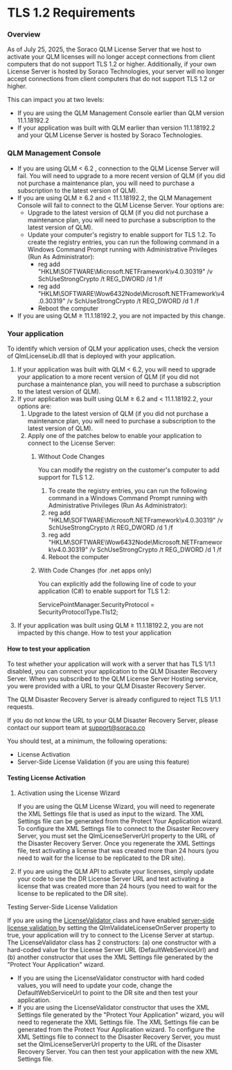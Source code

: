 # TLS 1.2 Requirements

### Overview

As of July 25, 2025, the Soraco QLM License Server that we host to activate your QLM licenses will no longer accept connections from client computers that do not support TLS 1.2 or higher. Additionally, if your own License Server is hosted by Soraco Technologies, your server will no longer accept connections from client computers that do not support TLS 1.2 or higher.

This can impact you at two levels:

* If you are using the QLM Management Console earlier than QLM version 11.1.18192.2
* If your application was built with QLM earlier than version 11.1.18192.2 and your QLM License Server is hosted by Soraco Technologies.

### QLM Management Console

* If you are using QLM < 6.2 , connection to the QLM License Server will fail. You will need to upgrade to a more recent version of QLM (if you did not purchase a maintenance plan, you will need to purchase a subscription to the latest version of QLM).
* If you are using QLM ≥ 6.2 and < 11.1.18192.2, the QLM Management Console will fail to connect to the QLM License Server. Your options are:
  * Upgrade to the latest version of QLM (if you did not purchase a maintenance plan, you will need to purchase a subscription to the latest version of QLM).
  * Update your computer's registry to enable support for TLS 1.2.  To create the registry entries, you can run the following command in a Windows Command Prompt running with Administrative Privileges (Run As Administrator):
    * reg add "HKLM\SOFTWARE\Microsoft.NETFramework\v4.0.30319" /v SchUseStrongCrypto /t REG\_DWORD /d 1 /f
    * reg add "HKLM\SOFTWARE\Wow6432Node\Microsoft.NETFramework\v4.0.30319" /v SchUseStrongCrypto /t REG\_DWORD /d 1 /f
    * Reboot the computer
* If you are using QLM ≥ 11.1.18192.2, you are not impacted by this change.

### Your application

To identify which version of QLM your application uses, check the version of QlmLicenseLib.dll that is deployed with your application.

1. If your application was built with QLM < 6.2, you will need to upgrade your application to a more recent version of QLM (if you did not purchase a maintenance plan, you will need to purchase a subscription to the latest version of QLM).
2. If your application was built using QLM ≥ 6.2 and < 11.1.18192.2, your options are:
   1. Upgrade to the latest version of QLM (if you did not purchase a maintenance plan, you will need to purchase a subscription to the latest version of QLM).
   2. Apply one of the patches below to enable your application to connect to the License Server:
      1.  Without Code Changes

          You can modify the registry on the customer's computer to add support for TLS 1.2.&#x20;

          1. To create the registry entries, you can run the following command in a Windows Command Prompt running with Administrative Privileges (Run As Administrator):
          2. reg add "HKLM\SOFTWARE\Microsoft.NETFramework\v4.0.30319" /v SchUseStrongCrypto /t REG\_DWORD /d 1 /f
          3. reg add "HKLM\SOFTWARE\Wow6432Node\Microsoft.NETFramework\v4.0.30319" /v SchUseStrongCrypto /t REG\_DWORD /d 1 /f
          4. Reboot the computer
      2.  With Code Changes (for .net apps only)

          You can explicitly add the following line of code to your application (C#) to enable support for TLS 1.2:

          ServicePointManager.SecurityProtocol = SecurityProtocolType.Tls12;
3. If your application was built using QLM ≥ 11.1.18192.2, you are not impacted by this change. How to test your application&#x20;

#### How to test your application

To test whether your application will work with a server that has TLS 1/1.1 disabled, you can connect your application to the QLM Disaster Recovery Server. When you subscribed to the QLM License Server Hosting service, you were provided with a URL to your QLM Disaster Recovery Server.&#x20;

The QLM Disaster Recovery Server is already configured to reject TLS 1/1.1 requests.&#x20;

If you do not know the URL to your QLM Disaster Recovery Server, please contact our support team at support@soraco.co

You should test, at a minimum, the following operations:

* License Activation
* Server-Side License Validation (if you are using this feature)

#### Testing License Activation

1.  Activation using the License Wizard

    If you are using the QLM License Wizard, you will need to regenerate the XML Settings file that is used as input to the wizard. The XML Settings file can be generated from the Protect Your Application wizard. To configure the XML Settings file to connect to the Disaster Recovery Server, you must set the QlmLicenseServerUrl property to the URL of the Disaster Recovery Server. Once you regenerate the XML Settings file, test activating a license that was created more than 24 hours (you need to wait for the license to be replicated to the DR site).
2. If you are using the QLM API to activate your licenses, simply update your code to use the DR License Server URL and test activating a license that was created more than 24 hours (you need to wait for the license to be replicated to the DR site).

Testing Server-Side License Validation

If you are using the [LicenseValidator ](../api-reference/.net-api/licensevalidator/)class and have enabled [server-side license validation ](../faq/server-side-license-validation.md)by setting the QlmValidateLicenseOnServer property to true, your application will try to connect to the License Server at startup. The LicenseValidator class has 2 constructors: (a) one constructor with a hard-coded value for the License Server URL (DefaultWebServiceUrl) and (b) another constructor that uses the XML Settings file generated by the "Protect Your Application" wizard.&#x20;

* If you are using the LicenseValidator constructor with hard coded values, you will need to update your code, change the DefaultWebServiceUrl to point to the DR site and then test your application.
*   If you are using the LicenseValidator constructor that uses the XML Settings file generated by the "Protect Your Application" wizard, you will need  to regenerate the XML Settings file. The XML Settings file can be generated from the Protect Your Application wizard. To configure the XML Settings file to connect to the Disaster Recovery Server, you must set the QlmLicenseServerUrl property to the URL of the Disaster Recovery Server. You can then test your application with the new XML Settings file.









